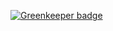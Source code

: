 
[![Greenkeeper badge](https://badges.greenkeeper.io/OlingCat/vscode-scribble.svg)](https://greenkeeper.io/)
